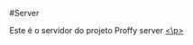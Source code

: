 #Server

<p> Este é o servidor do projeto Proffy server <a href="https://github.com/DAlSantana/Proffy" /> <\p>

